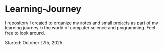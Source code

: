 # Learning-Journey

I repository I created to organize my notes and small projects as part of my learning journey in the world of computer science and programming. Feel free to look around. 

Started: October 27th, 2025